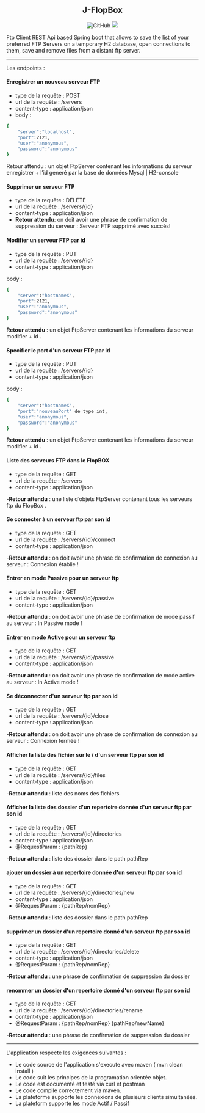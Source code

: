 
<div align="center">
  
<h2>J-FlopBox</h2>

![GitHub](https://img.shields.io/github/license/KadarH/FlopBox)
![](https://img.shields.io/badge/version-1.0-green)


</div>

Ftp Client REST Api based Spring boot that allows to save the list of your preferred FTP Servers on a temporary H2 database, open connections to them, save and remove files from a distant ftp server.

---
Les endpoints : 

#### Enregistrer un nouveau serveur FTP

- type de la requête : POST
- url de la requête  :  /servers 
- content-type : application/json
- body :

```bash
{
	"server":"localhost",
	"port":2121,
	"user":"anonymous",
	"password":"anonymous"
}
```

Retour attendu : un objet FtpServer contenant les informations du serveur enregistrer + l’id generé par la base de données Mysql | H2-console


#### Supprimer un serveur FTP

- type de la requête : DELETE
- url de la requête  :  /servers/{id} 
- content-type : application/json
- **Retour attendu**: on doit avoir une phrase de confirmation de suppression du serveur :  Serveur FTP supprimé avec succès!


#### Modifier un serveur FTP par id

- type de la requête : PUT
- url de la requête  :  /servers/{id} 
- content-type : application/json

body :
```bash
{
	"server":"hostnameX",
	"port":2121,
	"user":"anonymous",
	"password":"anonymous"
}
```
**Retour attendu** : un objet FtpServer contenant les informations du serveur modifier + id .


#### Specifier le port d'un serveur FTP par id

- type de la requête : PUT
- url de la requête  :  /servers/{id} 
- content-type : application/json

body :
```bash
{
	"server":"hostnameX",
	"port":'nouveauPort' de type int,
	"user":"anonymous",
	"password":"anonymous"
}
```
**Retour attendu** : un objet FtpServer contenant les informations du serveur modifier + id .

#### Liste des serveurs FTP dans le FlopBOX

- type de la requête : GET
- url de la requête  :  /servers 
- content-type : application/json

-**Retour attendu** : une liste d’objets FtpServer contenant tous les serveurs ftp du FlopBox .


#### Se connecter à un serveur ftp par son id

- type de la requête : GET
- url de la requête  :  /servers/{id}/connect
- content-type : application/json

-**Retour attendu** : on doit avoir une phrase de confirmation de connexion au serveur : Connexion établie !


#### Entrer en mode Passive pour un serveur ftp 

- type de la requête : GET
- url de la requête  :  /servers/{id}/passive
- content-type : application/json

-**Retour attendu** : on doit avoir une phrase de confirmation de mode passif au serveur : In Passive mode !



#### Entrer en mode Active pour un serveur ftp 

- type de la requête : GET
- url de la requête  :  /servers/{id}/passive
- content-type : application/json

-**Retour attendu** : on doit avoir une phrase de confirmation de mode active au serveur : In Active mode !


#### Se déconnecter d'un serveur ftp par son id

- type de la requête : GET
- url de la requête  :  /servers/{id}/close
- content-type : application/json

-**Retour attendu** : on doit avoir une phrase de confirmation de connexion au serveur : Connexion fermée !


#### Afficher la liste des fichier sur le / d'un serveur ftp par son id

- type de la requête : GET
- url de la requête  :  /servers/{id}/files
- content-type : application/json

-**Retour attendu** : liste des noms des fichiers

#### Afficher la liste des dossier d'un repertoire donnée d'un serveur ftp par son id

- type de la requête : GET
- url de la requête  :  /servers/{id}/directories
- content-type : application/json
- @RequestParam : {pathRep}

-**Retour attendu** : liste des dossier dans le path pathRep

#### ajouer un dossier à un repertoire donnée d'un serveur ftp par son id

- type de la requête : GET
- url de la requête  :  /servers/{id}/directories/new
- content-type : application/json
- @RequestParam : {pathRep/nomRep}

-**Retour attendu** : liste des dossier dans le path pathRep


#### supprimer un dossier d'un repertoire donné d'un serveur ftp par son id

- type de la requête : GET
- url de la requête  :  /servers/{id}/directories/delete
- content-type : application/json
- @RequestParam : {pathRep/nomRep}

-**Retour attendu** : une phrase de confirmation de suppression du dossier


#### renommer un dossier d'un repertoire donné d'un serveur ftp par son id

- type de la requête : GET
- url de la requête  :  /servers/{id}/directories/rename
- content-type : application/json
- @RequestParam : {pathRep/nomRep} {pathRep/newName}

-**Retour attendu** : une phrase de confirmation de suppression du dossier

---

L'application respecte les exigences suivantes : 

- Le code source de l'application s'execute avec maven  ( mvn clean install )
- Le code suit les principes de la programation orientée objet. 
- Le code est documenté et testé via curl et postman
- Le code compile correctement via maven.
- La plateforme supporte les connexions de plusieurs clients simultanées.
- La plateform supporte les mode Actif / Passif